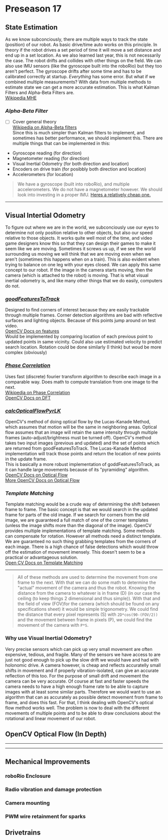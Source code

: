 # **Preseason 17**

## **State Estimation**
As we know subconciously, there are multiple ways to track the state (position) of our robot.
As basic drive/time auto works on this principle. 
In theory if the robot drives a set period of time it will move a set distance and end up in a set location.
As we also learned last year, this is not necessarily the case.
The robot drifts and collides with other things on the field.
We can also use IMU sensors (like the gyroscope built into the roboRio) but they too aren't perfect.
The gyroscope drifts after some time and has to be calibrated correctly at startup.
*Everything* has some error.
But what if we combined multiple measurements? 
With data from multiple methods to estimate state we can get a more accurate estimation.
This is what Kalman Filters and Alpha-Beta Filters are.  
[Wikipedia MHE](https://en.wikipedia.org/wiki/Moving_horizon_estimation)  

### *Alpha-Beta Filter* 
- [ ] Cover general theory  
[Wikipedia on Alpha-Beta filters](https://en.wikipedia.org/wiki/Alpha_beta_filter)  
Since this is much simpler than Kalman filters to implement, and sometimes has better performance, we should implement this.
There are multiple things that can be implemented in this:
- Gyroscope reading (for direction)
- Magnetometer reading (for direction)
- Visual Inertial Odometry (for both direction and location)
- Encoders on drive train (for posibbly both direction and location)
- Accelerometers (for location)  

>We have a gyroscope (built into roboRio), and multiple accelerometers. 
We do not have a magnetometer however. 
We should look into investing in a proper IMU. 
[Heres a relatively cheap one.](https://www.vexrobotics.com/vexpro/motors-electronics/pigeon-imu.html)

---

## **Visual Intertial Odometry**
To figure out where we are in the world, we subconciously use our eyes to determine not only position relative to other objects, 
but also our speed relative to those objects.
It works quite well most of the time, and video game designers know this so that they can design their games to make it seem like we are moving.
Sometimes it screws us up, if we see the world surrounding us moving we will think that we are moving even when we aren't
(sometimes this happens when on a train). This is also evident when trying to balance on one leg with your eyes closed. 
We can apply this same concept to our robot. If the image in the camera starts moving, then the camera (which is attached to the robot) is moving.
That is what visual inertial odometry is, and like many other things that we do easily, computers do not.

### [*goodFeaturesToTrack*](feature_tracking_test.py)
Designed to find corners of interest because they are easily trackable through multiple frames.
Corner detection algorithms are bad with reflective surfaces and lighting objects.
Because of this points jump around on test video.  
[OpenCV Docs on features](http://docs.opencv.org/2.4/modules/imgproc/doc/feature_detection.html?highlight=cornerharris#cornerharris)  
Would be implemented by comparing location of each previous point to updated points in same vicinity.
Could also use estimated velocity to predict search location.
Rotation could be done similarly (I think) but woud be more complex (obviously)

### [*Phase Correlation*](fast_fourier.py)
Uses fast (discrete) fourier transform algorithm to describe each image in a comparable way.
Does math to compute translation from one image to the next.  
[Wikipedia on Phase Correlation](https://en.wikipedia.org/wiki/Phase_correlation)  
[OpenCV Docs on DFT](http://docs.opencv.org/2.4/modules/core/doc/operations_on_arrays.html#dft)

### [*calcOpticalFlowPyrLK*](opencv_optical_flow.py)
OpenCV's method of doing optical flow by the Lucas-Kanade Method, which assumes that motion will be the same in neighboring areas. 
Optical flow assumes that an image will retain the same intensity through multiple frames (auto-adjust/brightness must be turned off). 
OpenCV's method takes two input images (previous and updated) and the set of points which are returned from goodFeaturesToTrack.
The Lucas-Kanade Method implementation will track those points and return the location of new points in the update frame.  
This is basically a more robust implementation of goddFeaturesToTrack, as it can handle large movements because of its "pyramiding" algorithm.  
[OpenCV Docs on Optical Flow](http://docs.opencv.org/3.2.0/d7/d8b/tutorial_py_lucas_kanade.html)  
[More OpenCV Docs on Optical Flow](http://docs.opencv.org/3.2.0/d7/de9/group__video.html)  

### *Template Matching*
Template matching would be a crude way of determining the shift between frame to frame. 
The basic concept is that we would search in the updated frame for parts of the old image. 
If we search for corners from the old image, we are guaranteed a full match of one of the corner templates
(unless the image shifts more than the diagonal of the image). 
OpenCV provides multiple implementations of template matching.
Some methods can compensate for rotation. 
However all methods need a distinct template. 
We are guaranteed no such thing grabbing templates from the corners of each image. 
There is a high chance of false detections which would throw off the estimation of movement imensely. 
This doesn't seem to be a practical or advantageous solution.  
[Open CV Docs on Template Matching](http://docs.opencv.org/3.0-beta/doc/py_tutorials/py_feature2d/py_table_of_contents_feature2d/py_table_of_contents_feature2d.html)

---

> All of these methods are used to determine the movement from one frame to the next.
With that we can do some math to determine the "actual" movement of the camera and thus the robot.
Knowing the distance from the camera to whatever is in frame (D)
(in our case the ceiling (to keep things 2 dimensional and thus simple)).
With that and the field of view (FOV)for the camera (which should be found on any specifications sheet) it would be simple trigonometry.
We could find the distance that every pixel represents (S) with `2D*cos(90-(FOV/2))` and the movement between frame in pixels (P), 
we could find the movement of the camera with `P*S`.

### Why use Visual Inertial Odometry?
Very precise sensors which can pick up very small movement are often expensive, tedious, and fragile. 
Many of the sensors we have access to are just not good enough to pick up the slow drift we would have and had with holonomic drive.
A camera however, is cheap and reflects accuratelly small shifts in movement and if properly vibration-isolated, can give an accurate reflection of this too.
For the purpose of small drift and movement the camera can be very accurate. 
Of course at fast and faster speeds the camera needs to have a high enough frame rate to be able to capture images with at least some similar parts. 
Therefore we would want to use an algorithm that can as accurately as possible detect movement from frame to frame, 
and does this fast. For that, I think dealing with OpenCV's optical flow method works well.
The problem is now to deal with the different movements of multiple points and to be able to draw conclusions about the rotational and linear movement of our robot. 

## OpenCV Optical Flow (In Depth)


---
---

## Mechanical Improvements

### roboRio Enclosure

### Radio vibration and damage protection

### Camera mounting

### PWM wire retainment for sparks

## Drivetrains



